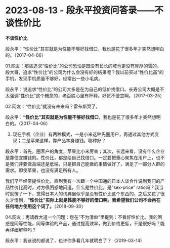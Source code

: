 # 2023-08-13 - 段永平投资问答录——不谈性价比

**不谈性价比**

段永平：“性价比”其实就是为性能不够好找借口，我也是花了很多年才突然想明白的。（2017-04-06）

01.网友：那些追求“性价比”的公司恐怕是既没有长长的坡也更没有厚厚的雪的。段大哥，追求“性价比”的公司为什么会没有好的结果呢？我以前买过“性价比高”的手机，发现手机质量不够好，经常出一些小毛病。

段永平：说追求“性价比”的公司大多是在为自己的低价找借口。长寿公司大概是不太强调“性价比”这个概念的，老百姓心里有杆秤。好货不便宜啊。（2017-03-25）

02.网友：“性价比”就没有未来吗？雷布斯哭了。

段永平：**“性价比”其实就是为性能不够好找借口**，我也是花了很多年才突然想明白的。（2017-04-06）

03. 现在手机（企业）有两种模式，一是小米这种先圈用户，再通过其他方式变现；二是苹果这样，靠产品本身赚钱。哪种好？

段永平：首先，圈客户的角度，苹果比小米厉害；其次，长远来看，没有什么企业是靠便宜赚钱的。性价比，都是给自己找借口。一定要把重心聚焦在用户上，也不是我们非要做高端还是低端，只是把自己能做的事情做好了，满足了一部分人群的需求。即使苹果，也没有满足所有人。

我们早年经常提性价比，直到我有一次跟一个中国通的日本人谈合作说到我们的产品性价比高时，对方很困惑地问道，什么是性价比，是“sex-price” ratio吗？我当时就愣了一下，觉得日本人的词典里似乎是没有性价比这个东西的，之后又花了很久才悟到，**“性价比”实际上就是性能不够好的借口啊。我希望我们公司不会再在任何地方使用这个词了。**（2018-09-30）

04.网友：再请教大道一个问题：您在“不为清单”里提到：不看好性价比。我的困惑是同等性能，同等体验的产品，通过提高效率，做到价格更低，不是很好吗？能再详细解释吗？

段永平：我该说的都说了，也许你多看几年就明白了？（2019-03-14)